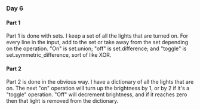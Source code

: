 ### Day 6

#### Part 1

Part 1 is done with sets. I keep a set of all the lights that are turned on. For every line in the input, add to the set or take away from the set depending on the operation. "On" is set.union; "off" is set.difference; and "toggle" is set.symmetric_difference, sort of like XOR.

#### Part 2

Part 2 is done in the obvious way. I have a dictionary of all the lights that are on. The next "on" operation will turn up the brightness by 1, or by 2 if it's a "toggle" operation. "Off" will decrement brightness, and if it reaches zero then that light is removed from the dictionary. 
